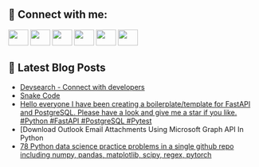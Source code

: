 ## 🔎 Connect with me:
[<img height="32" width="40" src="https://cdn.jsdelivr.net/npm/simple-icons@v5/icons/telegram.svg" />](https://t.me/bullbesh)
[<img height="32" width="40" src="https://cdn.jsdelivr.net/npm/simple-icons@v5/icons/vk.svg" />](https://vk.com/bullbesh)
[<img height="32" width="40" src="https://cdn.jsdelivr.net/npm/simple-icons@v5/icons/twitter.svg" />](https://twitter.com/bullbesh1)
[<img height="32" width="40" src="https://cdn.jsdelivr.net/npm/simple-icons@v5/icons/instagram.svg" />](https://www.instagram.com/bullbesh)
[<img height="32" width="40" src="https://cdn.jsdelivr.net/npm/simple-icons@v5/icons/reddit.svg" />](https://www.reddit.com/user/bullbesh)
[<img height="32" width="40" src="https://cdn.jsdelivr.net/npm/simple-icons@v5/icons/youtube.svg" />](https://www.youtube.com/channel/UCtfjRs6uzgq5mfm8S06WTcg)

## 📕 Latest Blog Posts
<!-- BLOG-POST-LIST:START -->
- [Devsearch - Connect with developers](https://www.reddit.com/r/Python/comments/u7a4ck/devsearch_connect_with_developers/)
- [Snake Code](https://www.reddit.com/r/Python/comments/u79ohy/snake_code/)
- [Hello everyone I have been creating a boilerplate/template for FastAPI and PostgreSQL. Please have a look and give me a star if you like. #Python #FastAPI #PostgreSQL #Pytest](https://www.reddit.com/r/Python/comments/u79f99/hello_everyone_i_have_been_creating_a/)
- [Download Outlook Email Attachments Using Microsoft Graph API In Python[](https://www.reddit.com/r/Python/comments/u77n4y/download_outlook_email_attachments_using/)
- [78 Python data science practice problems in a single github repo including numpy, pandas, matplotlib, scipy, regex, pytorch](https://www.reddit.com/r/Python/comments/u77fce/78_python_data_science_practice_problems_in_a/)
<!-- BLOG-POST-LIST:END -->
